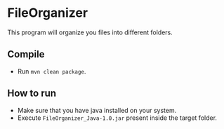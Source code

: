 # FileOrganizer

This program will organize you files into different folders. 

## Compile 

-   Run `mvn clean package`.

## How to run

-   Make sure that you have java installed on your system.
-   Execute ```FileOrganizer_Java-1.0.jar``` present inside the target folder.